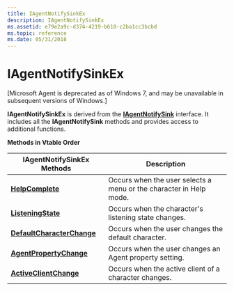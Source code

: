 ```yaml
---
title: IAgentNotifySinkEx
description: IAgentNotifySinkEx
ms.assetid: e79e2a9c-d374-4219-b610-c2ba1cc3bcbd
ms.topic: reference
ms.date: 05/31/2018
---
```


# IAgentNotifySinkEx

\[Microsoft Agent is deprecated as of Windows 7, and may be unavailable in subsequent versions of Windows.\]

**IAgentNotifySinkEx** is derived from the [**IAgentNotifySink**](https://www.bing.com/search?q=**IAgentNotifySink**) interface. It includes all the **IAgentNotifySink** methods and provides access to additional functions.

**Methods in Vtable Order**



| IAgentNotifySinkEx Methods                                                   | Description                                                        |
|------------------------------------------------------------------------------|--------------------------------------------------------------------|
| [**HelpComplete**](iagentnotifysinkex--helpcomplete.md)                     | Occurs when the user selects a menu or the character in Help mode. |
| [**ListeningState**](iagentnotifysinkex--listeningstate.md)                 | Occurs when the character's listening state changes.               |
| [**DefaultCharacterChange**](iagentnotifysinkex--defaultcharacterchange.md) | Occurs when the user changes the default character.                |
| [**AgentPropertyChange**](iagentnotifysinkex--agentpropertychange.md)       | Occurs when the user changes an Agent property setting.            |
| [**ActiveClientChange**](iagentnotifysinkex--activeclientchange.md)         | Occurs when the active client of a character changes.              |



 

 

 




